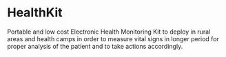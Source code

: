 # HealthKit

Portable and low cost Electronic Health Monitoring Kit to deploy in rural areas and health camps in order to measure vital signs in longer period for proper analysis of the patient and to take actions accordingly.